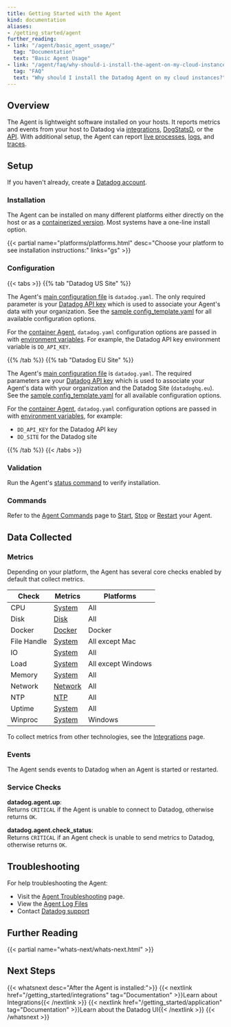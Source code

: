 ```yaml
---
title: Getting Started with the Agent
kind: documentation
aliases:
- /getting_started/agent
further_reading:
- link: "/agent/basic_agent_usage/"
  tag: "Documentation"
  text: "Basic Agent Usage"
- link: "/agent/faq/why-should-i-install-the-agent-on-my-cloud-instances/"
  tag: "FAQ"
  text: "Why should I install the Datadog Agent on my cloud instances?"
---
```


## Overview
The Agent is lightweight software installed on your hosts. It reports metrics and events from your host to Datadog via [integrations][1], [DogStatsD][2], or the [API][3]. With additional setup, the Agent can report [live processes][4], [logs][5], and [traces][6].

## Setup
If you haven't already, create a [Datadog account][7].

### Installation
The Agent can be installed on many different platforms either directly on the host or as a [containerized version][8]. Most systems have a one-line install option.

{{< partial name="platforms/platforms.html" desc="Choose your platform to see installation instructions:" links="gs" >}}

### Configuration

{{< tabs >}}
{{% tab "Datadog US Site" %}}

The Agent's [main configuration file][1] is `datadog.yaml`. The only required parameter is your [Datadog API key][2] which is used to associate your Agent's data with your organization. See the [sample config_template.yaml][3] for all available configuration options.

For the [container Agent][4], `datadog.yaml` configuration options are passed in with [environment variables][5]. For example, the Datadog API key environment variable is `DD_API_KEY`.

[1]: /agent/guide/agent-configuration-files/#agent-main-configuration-file
[2]: https://app.datadoghq.com/account/settings#api
[3]: https://github.com/DataDog/datadog-agent/blob/master/pkg/config/config_template.yaml
[4]: https://github.com/DataDog/datadog-agent/tree/master/Dockerfiles/agent
[5]: https://github.com/DataDog/datadog-agent/tree/master/Dockerfiles/agent#environment-variables
{{% /tab %}}
{{% tab "Datadog EU Site" %}}

The Agent's [main configuration file][1] is `datadog.yaml`. The required parameters are your [Datadog API key][2] which is used to associate your Agent's data with your organization and the Datadog Site (`datadoghq.eu`). See the [sample config_template.yaml][3] for all available configuration options.

For the [container Agent][4], `datadog.yaml` configuration options are passed in with [environment variables][5], for example:

* `DD_API_KEY` for the Datadog API key
* `DD_SITE` for the Datadog site

[1]: /agent/guide/agent-configuration-files/#agent-main-configuration-file
[2]: https://app.datadoghq.eu/account/settings#api
[3]: https://github.com/DataDog/datadog-agent/blob/master/pkg/config/config_template.yaml
[4]: https://github.com/DataDog/datadog-agent/tree/master/Dockerfiles/agent
[5]: https://github.com/DataDog/datadog-agent/tree/master/Dockerfiles/agent#environment-variables
{{% /tab %}}
{{< /tabs >}}

### Validation
Run the Agent's [status command][9] to verify installation.

### Commands
Refer to the [Agent Commands][10] page to [Start][11], [Stop][12] or [Restart][13] your Agent.

## Data Collected

### Metrics
Depending on your platform, the Agent has several core checks enabled by default that collect metrics.

| Check       | Metrics       | Platforms          |
|-------------|---------------|--------------------|
| CPU         | [System][14]  | All                |
| Disk        | [Disk][15]    | All                |
| Docker      | [Docker][16]  | Docker             |
| File Handle | [System][14]  | All except Mac     |
| IO          | [System][14]  | All                |
| Load        | [System][14]  | All except Windows |
| Memory      | [System][14]  | All                |
| Network     | [Network][17] | All                |
| NTP         | [NTP][18]     | All                |
| Uptime      | [System][14]  | All                |
| Winproc     | [System][14]  | Windows            |

To collect metrics from other technologies, see the [Integrations][19] page.

### Events
The Agent sends events to Datadog when an Agent is started or restarted.

### Service Checks
**datadog.agent.up**:  
Returns `CRITICAL` if the Agent is unable to connect to Datadog, otherwise returns `OK`.

**datadog.agent.check_status**:  
Returns `CRITICAL` if an Agent check is unable to send metrics to Datadog, otherwise returns `OK`.

## Troubleshooting
For help troubleshooting the Agent:

* Visit the [Agent Troubleshooting][20] page.
* View the [Agent Log Files][21]
* Contact [Datadog support][22]

## Further Reading
{{< partial name="whats-next/whats-next.html" >}}
<p>

## Next Steps
{{< whatsnext desc="After the Agent is installed:">}}
    {{< nextlink href="/getting_started/integrations" tag="Documentation" >}}Learn about Integrations{{< /nextlink >}}
    {{< nextlink href="/getting_started/application" tag="Documentation" >}}Learn about the Datadog UI{{< /nextlink >}}
{{< /whatsnext >}}

[1]: /integrations
[2]: /developers/dogstatsd
[3]: /api
[4]: /graphing/infrastructure/process
[5]: /logs
[6]: /tracing
[7]: https://www.datadoghq.com
[8]: https://github.com/DataDog/datadog-agent/tree/master/Dockerfiles/agent
[9]: /agent/guide/agent-commands/#agent-status-and-information
[10]: /agent/guide/agent-commands
[11]: /agent/guide/agent-commands/#start-the-agent
[12]: /agent/guide/agent-commands/#stop-the-agent
[13]: /agent/guide/agent-commands/#restart-the-agent
[14]: /integrations/system/#metrics
[15]: /integrations/disk/#metrics
[16]: /integrations/docker_daemon/#metrics
[17]: /integrations/network/#metrics
[18]: /integrations/ntp/#metrics
[19]: /getting_started/integrations
[20]: /agent/troubleshooting
[21]: /agent/guide/agent-log-files
[22]: /help
